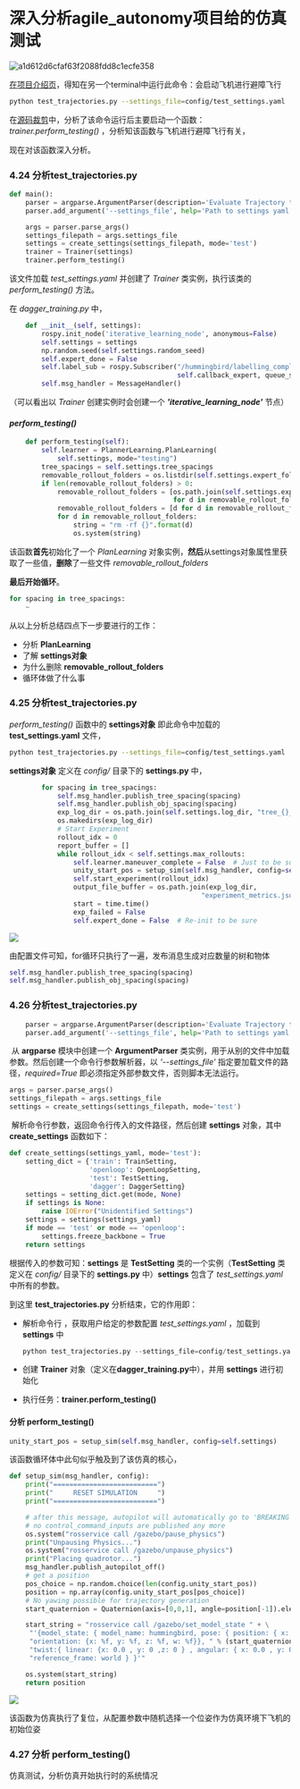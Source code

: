 # 深入分析agile_autonomy项目给的仿真测试

![a1d612d6cfaf63f2088fdd8c1ecfe358](./image/a1d612d6cfaf63f2088fdd8c1ecfe358.png)

[在项目介绍页](https://github.com/uzh-rpg/agile_autonomy/)，得知在另一个terminal中运行此命令：会启动飞机进行避障飞行

```bash
python test_trajectories.py --settings_file=config/test_settings.yaml
```

在[源码裁剪](./源码裁剪.md)中，分析了该命令运行后主要启动一个函数：*trainer.perform_testing()*	，分析知该函数与飞机进行避障飞行有关，

现在对该函数深入分析。



### 4.24 分析test_trajectories.py

```python
def main():
    parser = argparse.ArgumentParser(description='Evaluate Trajectory tracker.')
    parser.add_argument('--settings_file', help='Path to settings yaml', required=True)

    args = parser.parse_args()
    settings_filepath = args.settings_file
    settings = create_settings(settings_filepath, mode='test')
    trainer = Trainer(settings)
    trainer.perform_testing()
```

该文件加载 *test_settings.yaml* 并创建了 *Trainer* 类实例，执行该类的 *perform_testing()* 方法。

在 *dagger_training.py* 中，

```py
    def __init__(self, settings):
        rospy.init_node('iterative_learning_node', anonymous=False)
        self.settings = settings
        np.random.seed(self.settings.random_seed)
        self.expert_done = False
        self.label_sub = rospy.Subscriber("/hummingbird/labelling_completed", Bool,
                                          self.callback_expert, queue_size=1)  # Expert is done, decide what to do.
        self.msg_handler = MessageHandler()
```

（可以看出以 *Trainer* 创建实例时会创建一个 ***'iterative_learning_node'*** 节点）



####  *perform_testing()* 

```py
    def perform_testing(self):
        self.learner = PlannerLearning.PlanLearning(
            self.settings, mode="testing")
        tree_spacings = self.settings.tree_spacings
        removable_rollout_folders = os.listdir(self.settings.expert_folder)
        if len(removable_rollout_folders) > 0:
            removable_rollout_folders = [os.path.join(self.settings.expert_folder, d) \
                                         for d in removable_rollout_folders]
            removable_rollout_folders = [d for d in removable_rollout_folders if os.path.isdir(d)]
            for d in removable_rollout_folders:
                string = "rm -rf {}".format(d)
                os.system(string)
```

该函数**首先**初始化了一个 *PlanLearning* 对象实例，**然后**从settings对象属性里获取了一些值，**删除**了一些文件 *removable_rollout_folders*

**最后开始循环**。

```python
for spacing in tree_spacings:
    ~
```

从以上分析总结四点下一步要进行的工作：

- 分析 **PlanLearning**
- 了解 **settings对象**
- 为什么删除 **removable_rollout_folders**
- 循环体做了什么事



### 4.25 分析test_trajectories.py

*perform_testing()* 函数中的 **settings对象** 即此命令中加载的 **test_settings.yaml** 文件，

```bash
python test_trajectories.py --settings_file=config/test_settings.yaml
```

 **settings对象** 定义在 *config/* 目录下的 **settings.py** 中，

```py
        for spacing in tree_spacings:
            self.msg_handler.publish_tree_spacing(spacing)
            self.msg_handler.publish_obj_spacing(spacing)
            exp_log_dir = os.path.join(self.settings.log_dir, "tree_{}_obj_{}".format(spacing,spacing))
            os.makedirs(exp_log_dir)
            # Start Experiment
            rollout_idx = 0
            report_buffer = []
            while rollout_idx < self.settings.max_rollouts:
                self.learner.maneuver_complete = False  # Just to be sure
                unity_start_pos = setup_sim(self.msg_handler, config=self.settings)
                self.start_experiment(rollout_idx)
                output_file_buffer = os.path.join(exp_log_dir,
                                                "experiment_metrics.json")
                start = time.time()
                exp_failed = False
                self.expert_done = False  # Re-init to be sure
```

![](./image/129e0ba8283b6fb08ab446a3790686ef.png)

由配置文件可知，for循环只执行了一遍，发布消息生成对应数量的树和物体

```py
self.msg_handler.publish_tree_spacing(spacing)
self.msg_handler.publish_obj_spacing(spacing)
```

### 4.26 分析test_trajectories.py

```py
    parser = argparse.ArgumentParser(description='Evaluate Trajectory tracker.')
    parser.add_argument('--settings_file', help='Path to settings yaml', required=True)
```

​		从 **argparse** 模块中创建一个 **ArgumentParser** 类实例，用于从别的文件中加载参数。然后创建一个命令行参数解析器，以 *'--settings_file'* 指定要加载文件的路径，*required=True* 即必须指定外部参数文件，否则脚本无法运行。

```py
args = parser.parse_args()
settings_filepath = args.settings_file
settings = create_settings(settings_filepath, mode='test')
```

​		解析命令行参数，返回命令行传入的文件路径，然后创建 **settings** 对象，其中 **create_settings** 函数如下：

```py
def create_settings(settings_yaml, mode='test'):
    setting_dict = {'train': TrainSetting,
                    'openloop': OpenLoopSetting,
                    'test': TestSetting,
                    'dagger': DaggerSetting}
    settings = setting_dict.get(mode, None)
    if settings is None:
        raise IOError("Unidentified Settings")
    settings = settings(settings_yaml)
    if mode == 'test' or mode == 'openloop':
        settings.freeze_backbone = True
    return settings
```

根据传入的参数可知：**settings** 是 **TestSetting** 类的一个实例（**TestSetting** 类定义在 *config/* 目录下的 **settings.py** 中）**settings** 包含了 *test_settings.yaml* 中所有的参数。

到这里 **test_trajectories.py** 分析结束，它的作用即：

- 解析命令行 ，获取用户给定的参数配置 *test_settings.yaml* ，加载到 **settings** 中

  ```py
  python test_trajectories.py --settings_file=config/test_settings.yaml
  ```

- 创建 **Trainer** 对象（定义在**dagger_training.py**中），并用  **settings** 进行初始化
- 执行任务：**trainer.perform_testing()**

#### 分析 perform_testing()

```py
unity_start_pos = setup_sim(self.msg_handler, config=self.settings)
```

该函数循环体中此句似乎触及到了该仿真的核心，

```py
def setup_sim(msg_handler, config):
    print("==========================")
    print("     RESET SIMULATION     ")
    print("==========================")

    # after this message, autopilot will automatically go to 'BREAKING' and 'HOVER' state since
    # no control_command_inputs are published any more
    os.system("rosservice call /gazebo/pause_physics")
    print("Unpausing Physics...")
    os.system("rosservice call /gazebo/unpause_physics")
    print("Placing quadrotor...")
    msg_handler.publish_autopilot_off()
    # get a position
    pos_choice = np.random.choice(len(config.unity_start_pos))
    position = np.array(config.unity_start_pos[pos_choice])
    # No yawing possible for trajectory generation
    start_quaternion = Quaternion(axis=[0,0,1], angle=position[-1]).elements

    start_string = "rosservice call /gazebo/set_model_state " + \
     "'{model_state: { model_name: hummingbird, pose: { position: { x: %f, y: %f ,z: %f }, " % (position[0],position[1],position[2]) + \
     "orientation: {x: %f, y: %f, z: %f, w: %f}}, " % (start_quaternion[1],start_quaternion[2],start_quaternion[3],start_quaternion[0]) + \
     "twist:{ linear: {x: 0.0 , y: 0 ,z: 0 } , angular: { x: 0.0 , y: 0 , z: 0.0 }}, " + \
     "reference_frame: world } }'"

    os.system(start_string)
    return position
```

![](./image/e4932597124b1efaa092ff19571ebeef.png)

该函数为仿真执行了复位，从配置参数中随机选择一个位姿作为仿真环境下飞机的初始位姿

### 4.27 分析 perform_testing()

仿真测试，分析仿真开始执行时的系统情况

